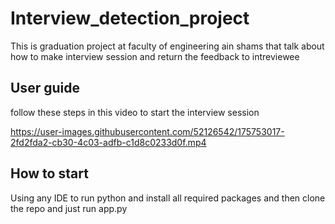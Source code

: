 # Interview_detection_project
This is graduation project at faculty of engineering ain shams that talk about how to make interview session and return the feedback to intreviewee
## User guide 
follow these steps in this video to start the interview session



https://user-images.githubusercontent.com/52126542/175753017-2fd2fda2-cb30-4c03-adfb-c1d8c0233d0f.mp4


## How to start
Using any IDE to run python and install all required packages and then clone the repo and just run app.py
